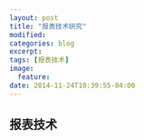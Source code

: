 ```yaml
---
layout: post
title: "报表技术研究"
modified:
categories: blog
excerpt:
tags: [报表技术]
image:
  feature:
date: 2014-11-24T10:39:55-04:00
---
```


## 报表技术

[jekyll-gh]: https://github.com/jekyll/jekyll
[jekyll]:    http://jekyllrb.com
